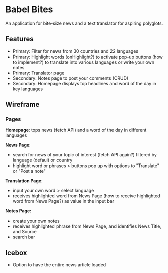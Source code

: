 # Babel Bites

An application for bite-size news and a text translator for aspiring polyglots.

## Features

- Primary: Filter for news from 30 countries and 22 languages
- Primary: Highlight words (onHighlight?) to activate pop-up buttons (how to implement?) to translate into various languages or write your own notes
- Primary: Translator page
- Secondary: Notes page to post your comments (CRUD)
- Secondary: Homepage displays top headlines and word of the day in key languages

## Wireframe

### Pages

**Homepage**: tops news (fetch API) and a word of the day in different languages

**News Page**:

- search for news of your topic of interest (fetch API again?) filtered by language (defaul) or country
- highlight word or phrases > buttons pop up with options to "Translate" or "Post a note"

**Translation Page**:

- input your own word > select language
- receives highlighted word from News Page (how to receive highlighted word from News Page?) as value in the input bar

**Notes Page:**

- create your own notes
- receives highlighted phrase from News Page, and identifies News Title, and Source
- search bar

## Icebox

- Option to have the entire news article loaded
